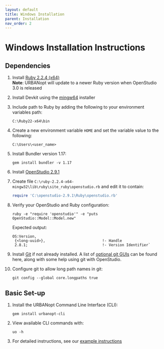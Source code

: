 ```yaml
---
layout: default
title: Windows Installation
parent: Installation
nav_order: 2
---
```


# Windows Installation Instructions

## Dependencies

1. Install [Ruby 2.2.4 (x64)](https://dl.bintray.com/oneclick/rubyinstaller/rubyinstaller-2.2.4-x64.exe)  
**Note**: URBANopt will update to a newer Ruby version when OpenStudio 3.0 is released

1. Install Devkit using the [mingw64](https://dl.bintray.com/oneclick/rubyinstaller/DevKit-mingw64-64-4.7.2-20130224-1432-sfx.exe) installer  
1. Include path to Ruby by adding the following to your environment variables path: 

	`C:\Ruby22-x64\bin`
1. Create a new environment variable `HOME` and set the variable value to the following: 

	`C:\Users\<user_name>`
1. Install Bundler version 1.17:

	```terminal
	gem install bundler -v 1.17
	```

1. Install [OpenStudio 2.9.1](https://github.com/NREL/OpenStudio/releases/tag/v2.9.1)  
1. Create file `C:\ruby-2.2.4-x64-mingw32\lib\ruby\site_ruby\openstudio.rb` and edit it to contain:

	```ruby
	require 'C:\openstudio-2.9.1\Ruby\openstudio.rb'
	```

1. Verify your OpenStudio and Ruby configuration:

	```terminal
	ruby -e "require 'openstudio'" -e "puts OpenStudio::Model::Model.new"
	```

	Expected output:

	```terminal
	OS:Version,
	 {<long-uuid>},                          !- Handle
	 2.8.1;                                  !- Version Identifier`
	 ```

1. Install [Git](https://git-scm.com/) if not already installed. A list of [optional git
   GUIs](https://github.com/NREL/OpenStudio/wiki/Using-OpenStudio-with-Git-and-GitHcub) can
  be found here,
   along with some help using git with OpenStudio. 

1. Configure git to allow long path names in git:

	```terminal
	git config --global core.longpaths true
	```

## Basic Set-up

1. Install the URBANopt Command Line Interface (CLI):

    ```terminal
    gem install urbanopt-cli
    ```

1. View available CLI commands with:

    ```terminal
    uo -h
    ```

1. For detailed instructions, see our [example instructions](../usage/run_project.md)
